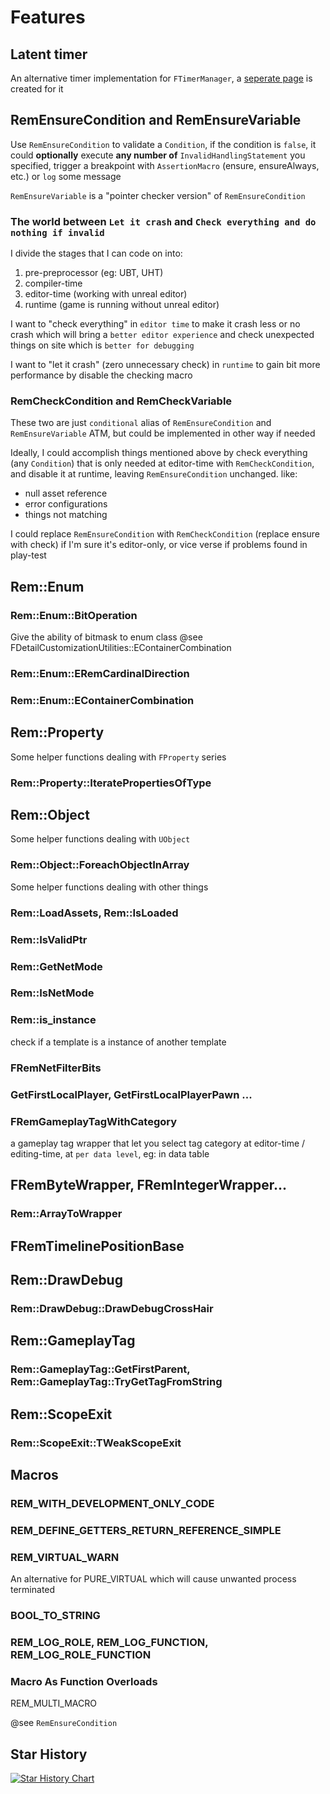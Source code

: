 # Features

## Latent timer

An alternative timer implementation for `FTimerManager`, a [seperate page](https://remremremre.github.io/posts/Latent-Timer/) is created for it

## RemEnsureCondition and RemEnsureVariable

Use `RemEnsureCondition` to validate a `Condition`, if the condition is `false`, it could **optionally** execute **any number of** `InvalidHandlingStatement` you specified, trigger a breakpoint with `AssertionMacro` (ensure, ensureAlways, etc.) or `log` some message

`RemEnsureVariable` is a "pointer checker version" of `RemEnsureCondition`

### The world between `Let it crash` and `Check everything and do nothing if invalid`

I divide the stages that I can code on into:
1. pre-preprocessor (eg: UBT, UHT)
2. compiler-time 
3. editor-time (working with unreal editor)
4. runtime (game is running without unreal editor)

I want to "check everything" in `editor time` to make it crash less or no crash which will bring a `better editor experience` and check unexpected things on site which is `better for debugging`

I want to "let it crash" (zero unnecessary check) in `runtime` to gain bit more performance by disable the checking macro

### RemCheckCondition and RemCheckVariable

These two are just `conditional` alias of `RemEnsureCondition` and `RemEnsureVariable` ATM, but could be implemented in other way if needed

Ideally, I could accomplish things mentioned above by check everything (any `Condition`) that is only needed at editor-time with `RemCheckCondition`, and disable it at runtime, leaving `RemEnsureCondition` unchanged. like:
- null asset reference
- error configurations
- things not matching 

I could replace `RemEnsureCondition` with `RemCheckCondition` (replace ensure with check) if I'm sure it's editor-only, or vice verse if problems found in play-test

## Rem::Enum

### Rem::Enum::BitOperation

Give the ability of bitmask to enum class
@see FDetailCustomizationUtilities::EContainerCombination

### Rem::Enum::ERemCardinalDirection

### Rem::Enum::EContainerCombination


## Rem::Property

Some helper functions dealing with `FProperty` series

### Rem::Property::IteratePropertiesOfType

## Rem::Object

Some helper functions dealing with `UObject`

### Rem::Object::ForeachObjectInArray

Some helper functions dealing with other things

### Rem::LoadAssets, Rem::IsLoaded

### Rem::IsValidPtr

### Rem::GetNetMode

### Rem::IsNetMode

### Rem::is_instance

check if a template is a instance of another template

### FRemNetFilterBits

### GetFirstLocalPlayer, GetFirstLocalPlayerPawn ...

### FRemGameplayTagWithCategory

a gameplay tag wrapper that let you select tag category at editor-time / editing-time, at `per data level`, eg: in data table

## FRemByteWrapper, FRemIntegerWrapper...

### Rem::ArrayToWrapper

## FRemTimelinePositionBase

## Rem::DrawDebug

### Rem::DrawDebug::DrawDebugCrossHair

## Rem::GameplayTag

### Rem::GameplayTag::GetFirstParent, Rem::GameplayTag::TryGetTagFromString

## Rem::ScopeExit

### Rem::ScopeExit::TWeakScopeExit

## Macros

### REM_WITH_DEVELOPMENT_ONLY_CODE

### REM_DEFINE_GETTERS_RETURN_REFERENCE_SIMPLE

### REM_VIRTUAL_WARN

An alternative for PURE_VIRTUAL which will cause unwanted process terminated

### BOOL_TO_STRING

### REM_LOG_ROLE, REM_LOG_FUNCTION, REM_LOG_ROLE_FUNCTION

### Macro As Function Overloads

REM_MULTI_MACRO

@see `RemEnsureCondition`

## Star History

<a href="https://star-history.com/#RemCommon/RemCommon&Date">
 <picture>
   <source media="(prefers-color-scheme: dark)" srcset="https://api.star-history.com/svg?repos=RemCommon/RemCommon&type=Date&theme=dark" />
   <source media="(prefers-color-scheme: light)" srcset="https://api.star-history.com/svg?repos=RemCommon/RemCommon&type=Date" />
   <img alt="Star History Chart" src="https://api.star-history.com/svg?repos=RemCommon/RemCommon&type=Date" />
 </picture>
</a>
